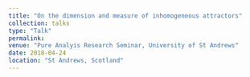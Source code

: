 ```yaml
---
title: "On the dimension and measure of inhomogeneous attractors"
collection: talks
type: "Talk"
permalink:
venue: "Pure Analyis Research Seminar, University of St Andrews"
date: 2018-04-24
location: "St Andrews, Scotland"
---
```

